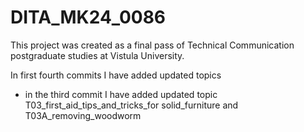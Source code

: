 # DITA_MK24_0086

This project was created as a final pass of Technical Communication postgraduate studies at Vistula University.

In first fourth commits I have added updated topics
* in the third commit I have added updated topic T03_first_aid_tips_and_tricks_for solid_furniture and T03A_removing_woodworm